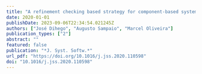 ```yaml
---
title: "A refinement checking based strategy for component-based systems evolution"
date: 2020-01-01
publishDate: 2023-09-06T22:34:54.021245Z
authors: ["José Dihego", "Augusto Sampaio", "Marcel Oliveira"]
publication_types: ["2"]
abstract: ""
featured: false
publication: "*J. Syst. Softw.*"
url_pdf: "https://doi.org/10.1016/j.jss.2020.110598"
doi: "10.1016/j.jss.2020.110598"
---
```


